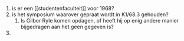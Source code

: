 1. is er een [[studentenfaculteit]] voor 1968?
2. is het symposium waarover gepraat wordt in K1/68.3 gehouden?
	1. Is Gilber Ryle komen opdagen, of heeft hij op enig andere manier bijgedragen aan het geen gegeven is?
3. 